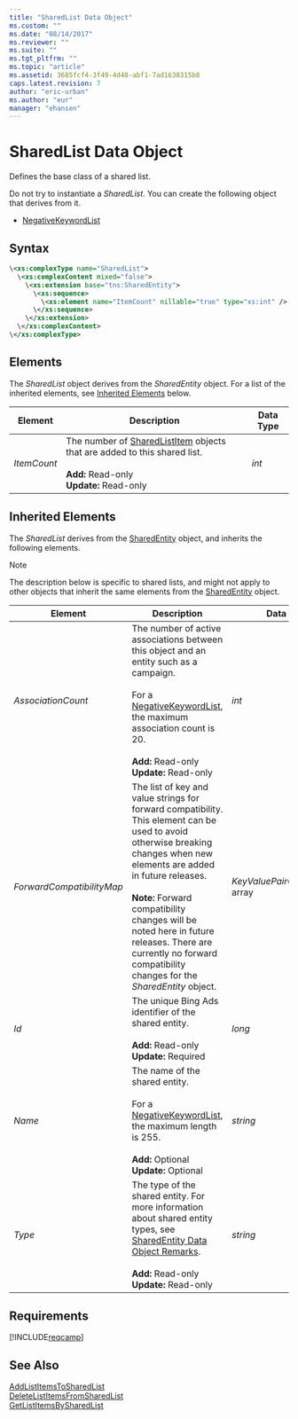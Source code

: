 ```yaml
---
title: "SharedList Data Object"
ms.custom: ""
ms.date: "08/14/2017"
ms.reviewer: ""
ms.suite: ""
ms.tgt_pltfrm: ""
ms.topic: "article"
ms.assetid: 3685fcf4-3f49-4d48-abf1-7ad1638315b8
caps.latest.revision: 7
author: "eric-urban"
ms.author: "eur"
manager: "ehansen"
---
```

# SharedList Data Object
Defines the base class of a shared list.

Do not try to instantiate a *SharedList*. You can create the following object that derives from it.
-   [NegativeKeywordList](../campaign-api/negativekeywordlist-data-object.md)

## Syntax

```xml
\<xs:complexType name="SharedList">
  \<xs:complexContent mixed="false">
    \<xs:extension base="tns:SharedEntity">
      \<xs:sequence>
        \<xs:element name="ItemCount" nillable="true" type="xs:int" />
      \</xs:sequence>
    \</xs:extension>
  \</xs:complexContent>
\</xs:complexType>
```

## <a name="Elements"></a>Elements
The *SharedList* object derives from the *SharedEntity* object. For a list of the inherited elements, see [Inherited Elements](#InheritedElements) below.

|Element|Description|Data Type|
|-----------|---------------|-------------|
|*ItemCount*|The number of [SharedListItem](../campaign-api/sharedlistitem-data-object.md) objects that are added to this shared list.<br /><br />**Add:** Read-only<br />**Update:** Read-only|*int*|

## <a name="InheritedElements"></a>Inherited Elements
The *SharedList* derives from the [SharedEntity](../campaign-api/sharedentity-data-object.md) object, and inherits the following elements. 

> [!NOTE]
> The description below is specific to shared lists, and might not apply to other objects that inherit the same elements from the [SharedEntity](../campaign-api/sharedentity-data-object.md)  object.

|Element|Description|Data Type|
|-----------|---------------|-------------|
|*AssociationCount*|The number of active associations between this object and an entity such as a campaign.<br /><br />For a [NegativeKeywordList](../campaign-api/negativekeywordlist-data-object.md), the maximum association count is 20.<br /><br />**Add:** Read-only<br />**Update:** Read-only|*int*|
|*ForwardCompatibilityMap*|The list of key and value strings for forward compatibility. This element can be used to avoid otherwise breaking changes when new elements are added in future releases.<br /><br />**Note:** Forward compatibility changes will be noted here in future releases. There are currently no forward compatibility changes for the *SharedEntity* object.|*KeyValuePairOfstringstring* array|
|*Id*|The unique Bing Ads identifier of the shared entity.<br /><br />**Add:** Read-only<br />**Update:** Required|*long*|
|*Name*|The name of the shared entity.<br /><br />For a [NegativeKeywordList](../campaign-api/negativekeywordlist-data-object.md), the maximum length is 255.<br /><br />**Add:** Optional<br />**Update:** Optional|*string*|
|*Type*|The type of the shared entity. For more information about shared entity types, see [SharedEntity Data Object Remarks](../campaign-api/sharedentity-data-object.md#remarks).<br /><br />**Add:** Read-only<br />**Update:** Read-only|*string*|

## Requirements
[!INCLUDE[reqcamp](../campaign-api/includes/reqcamp.md)]
## See Also
[AddListItemsToSharedList](../campaign-api/addlistitemstosharedlist-service-operation.md)  
[DeleteListItemsFromSharedList](../campaign-api/deletelistitemsfromsharedlist-service-operation.md)  
[GetListItemsBySharedList](../campaign-api/getlistitemsbysharedlist-service-operation.md)  

